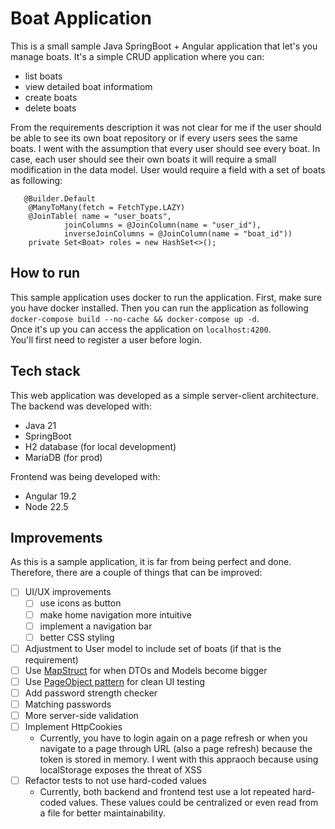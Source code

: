 # Boat Application
This is a small sample Java SpringBoot + Angular application that let's you manage boats. It's a simple CRUD application where you can:
* list boats
* view detailed boat informatiom
* create boats
* delete boats

From the requirements description it was not clear for me if the user should be able to see its own boat repository or if every users sees the same boats. I went with the assumption that every user should see every boat. In case, each user should see their own boats it will require a small modification in the data model. User would require a field with a set of boats as following:
```
   @Builder.Default
    @ManyToMany(fetch = FetchType.LAZY)
    @JoinTable(	name = "user_boats",
            joinColumns = @JoinColumn(name = "user_id"),
            inverseJoinColumns = @JoinColumn(name = "boat_id"))
    private Set<Boat> roles = new HashSet<>();
```

## How to run
This sample application uses docker to run the application. First, make sure you have docker installed. Then you can run the application as following `docker-compose build --no-cache && docker-compose up -d`. <br>
Once it's up you can access the application on `localhost:4200`. <br>
You'll first need to register a user before login.

## Tech stack
This web application was developed as a simple server-client architecture. The backend was developed with:
* Java 21
* SpringBoot
* H2 database (for local development)
* MariaDB (for prod)

Frontend was being developed with:
* Angular 19.2
* Node 22.5

## Improvements
As this is a sample application, it is far from being perfect and done. Therefore, there are a couple of things that can be improved:
- [ ] UI/UX improvements
   - [ ] use icons as button
   - [ ] make home navigation more intuitive
   - [ ] implement a navigation bar
   - [ ] better CSS styling
- [ ] Adjustment to User model to include set of boats (if that is the requirement)
- [ ] Use [MapStruct](https://mapstruct.org) for when DTOs and Models become bigger
- [ ] Use [PageObject pattern](https://martinfowler.com/bliki/PageObject.html) for clean UI testing
- [ ] Add password strength checker
- [ ] Matching passwords
- [ ] More server-side validation
- [ ] Implement HttpCookies
  - Currently, you have to login again on a page refresh or when you navigate to a page through URL (also a page refresh) because the token is stored in memory. I went with this appraoch because using localStorage exposes the threat of XSS
- [ ] Refactor tests to not use hard-coded values
   - Currently, both backend and frontend test use a lot repeated hard-coded values. These values could be centralized or even read from a file for better maintainability.